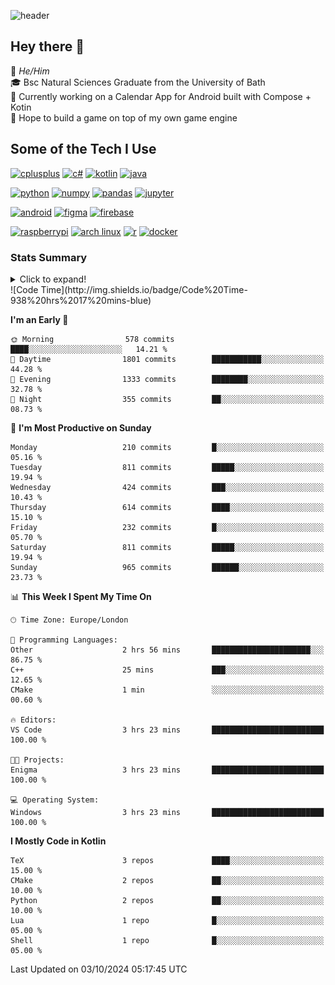 ![header](https://capsule-render.vercel.app/api?type=Waving&color=gradient&height=180&section=header&text=Sulaiman%20Sulaiman&desc=TheKingOfAtlantis&fontSize=46&fontAlign=70&descAlign=80&fontAlignY=30&descAlignY=45)

<!--
**TheKingOfAtlantis/TheKingOfAtlantis** is a ✨ _special_ ✨ repository because its `README.md` (this file) appears on your GitHub profile.

Here are some ideas to get you started:

- 🔭 I’m currently working on ...
- 🌱 I’m currently learning ...
- 👯 I’m looking to collaborate on ...
- 🤔 I’m looking for help with ...
- 💬 Ask me about ...
- 📫 How to reach me: ...
- 😄 Pronouns: ...
- ⚡ Fun fact: ...
-->

## Hey there 👋

🤵 _He/Him_  
🎓 Bsc Natural Sciences Graduate from the University of Bath  
🎯 Currently working on a Calendar App for Android built with Compose + Kotin  
💭 Hope to build a game on top of my own game engine

## Some of the Tech I Use
[<img src="https://cdn.jsdelivr.net/gh/devicons/devicon/icons/cplusplus/cplusplus-original.svg" alt="cplusplus" width="48" height="48"/>](#)
[<img src="https://cdn.jsdelivr.net/gh/devicons/devicon/icons/csharp/csharp-original.svg" alt="c#" width="48" height="48"/>](#)
[<img src="https://cdn.jsdelivr.net/gh/devicons/devicon/icons/kotlin/kotlin-original-wordmark.svg" alt="kotlin" width="48" height="48"/>](#)
[<img src="https://cdn.jsdelivr.net/gh/devicons/devicon/icons/java/java-original-wordmark.svg" alt="java" width="48" height="48">](#)

[<img src="https://cdn.jsdelivr.net/gh/devicons/devicon/icons/python/python-original-wordmark.svg" alt="python" width="48" height="48">](#)
[<img src="https://cdn.jsdelivr.net/gh/devicons/devicon/icons/numpy/numpy-original-wordmark.svg" alt="numpy" width="48" height="48"/>](#)
[<img src="https://cdn.jsdelivr.net/gh/devicons/devicon/icons/pandas/pandas-original-wordmark.svg" alt="pandas" width="48" height="48">](#)
[<img src="https://cdn.jsdelivr.net/gh/devicons/devicon/icons/jupyter/jupyter-original-wordmark.svg" alt="jupyter" width="48" height="48">](#)

[<img src="https://cdn.jsdelivr.net/gh/devicons/devicon/icons/android/android-original-wordmark.svg" alt="android" width="48" height="48"/>](#)
[<img src="https://cdn.jsdelivr.net/gh/devicons/devicon/icons/figma/figma-original.svg" alt="figma" width="48" height="48"/>](#)
[<img src="https://cdn.jsdelivr.net/gh/devicons/devicon/icons/firebase/firebase-plain-wordmark.svg" alt="firebase" width="48" height="48"/>](#)


[<img src="https://cdn.jsdelivr.net/gh/devicons/devicon/icons/raspberrypi/raspberrypi-original.svg" alt="raspberrypi" width="48" height="48"/>](#)
[<img src="https://upload.wikimedia.org/wikipedia/commons/a/a5/Archlinux-icon-crystal-64.svg" alt="arch linux" width="48" height="48"/>](#)
[<img src="https://cdn.jsdelivr.net/gh/devicons/devicon/icons/r/r-original.svg" alt="r" width="48" height="48"/>](#)
[<img src="https://cdn.jsdelivr.net/gh/devicons/devicon/icons/docker/docker-original-wordmark.svg" alt="docker" width="48" height="48"/>](#)

### Stats Summary
<details>
<summary>Click to expand!</summary>
<!-- <div style="display:grid; grid:auto-flow/1fr 1fr 1fr;justify-content: start">
    <img style="grid-column:1/1;grid-row:1/1" width="390" src="metrics/general.svg">
    <img style="grid-column:1/1;grid-row:2/2" width="390" src="metrics/contributions.svg">
    <img style="grid-column:2/2;grid-row:1/1" width="390" src="metrics/languages.svg">
    <img style="grid-column:2/2;grid-row:2/2" width="390" src="metrics/wakatime.svg">
    <img style="grid-column:3/3;grid-row:1/3" width="390" src="metrics/achievements.svg">
</div> -->

<img width="390" src="metrics/general.svg"><img width="390" src="metrics/contributions.svg">
<img width="390" src="metrics/languages.svg"><img width="390" src="metrics/wakatime.svg">
</details>
<!--START_SECTION:waka-->
![Code Time](http://img.shields.io/badge/Code%20Time-938%20hrs%2017%20mins-blue)

**I'm an Early 🐤** 

```text
🌞 Morning                578 commits         ████░░░░░░░░░░░░░░░░░░░░░   14.21 % 
🌆 Daytime                1801 commits        ███████████░░░░░░░░░░░░░░   44.28 % 
🌃 Evening                1333 commits        ████████░░░░░░░░░░░░░░░░░   32.78 % 
🌙 Night                  355 commits         ██░░░░░░░░░░░░░░░░░░░░░░░   08.73 % 
```
📅 **I'm Most Productive on Sunday** 

```text
Monday                   210 commits         █░░░░░░░░░░░░░░░░░░░░░░░░   05.16 % 
Tuesday                  811 commits         █████░░░░░░░░░░░░░░░░░░░░   19.94 % 
Wednesday                424 commits         ███░░░░░░░░░░░░░░░░░░░░░░   10.43 % 
Thursday                 614 commits         ████░░░░░░░░░░░░░░░░░░░░░   15.10 % 
Friday                   232 commits         █░░░░░░░░░░░░░░░░░░░░░░░░   05.70 % 
Saturday                 811 commits         █████░░░░░░░░░░░░░░░░░░░░   19.94 % 
Sunday                   965 commits         ██████░░░░░░░░░░░░░░░░░░░   23.73 % 
```


📊 **This Week I Spent My Time On** 

```text
🕑︎ Time Zone: Europe/London

💬 Programming Languages: 
Other                    2 hrs 56 mins       ██████████████████████░░░   86.75 % 
C++                      25 mins             ███░░░░░░░░░░░░░░░░░░░░░░   12.65 % 
CMake                    1 min               ░░░░░░░░░░░░░░░░░░░░░░░░░   00.60 % 

🔥 Editors: 
VS Code                  3 hrs 23 mins       █████████████████████████   100.00 % 

🐱‍💻 Projects: 
Enigma                   3 hrs 23 mins       █████████████████████████   100.00 % 

💻 Operating System: 
Windows                  3 hrs 23 mins       █████████████████████████   100.00 % 
```

**I Mostly Code in Kotlin** 

```text
TeX                      3 repos             ████░░░░░░░░░░░░░░░░░░░░░   15.00 % 
CMake                    2 repos             ██░░░░░░░░░░░░░░░░░░░░░░░   10.00 % 
Python                   2 repos             ██░░░░░░░░░░░░░░░░░░░░░░░   10.00 % 
Lua                      1 repo              █░░░░░░░░░░░░░░░░░░░░░░░░   05.00 % 
Shell                    1 repo              █░░░░░░░░░░░░░░░░░░░░░░░░   05.00 % 
```




 Last Updated on 03/10/2024 05:17:45 UTC
<!--END_SECTION:waka-->
